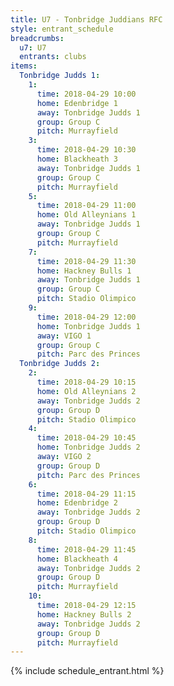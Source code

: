```yaml
---
title: U7 - Tonbridge Juddians RFC
style: entrant_schedule
breadcrumbs:
  u7: U7
  entrants: clubs
items:
  Tonbridge Judds 1:
    1:
      time: 2018-04-29 10:00
      home: Edenbridge 1
      away: Tonbridge Judds 1
      group: Group C
      pitch: Murrayfield
    3:
      time: 2018-04-29 10:30
      home: Blackheath 3
      away: Tonbridge Judds 1
      group: Group C
      pitch: Murrayfield
    5:
      time: 2018-04-29 11:00
      home: Old Alleynians 1
      away: Tonbridge Judds 1
      group: Group C
      pitch: Murrayfield
    7:
      time: 2018-04-29 11:30
      home: Hackney Bulls 1
      away: Tonbridge Judds 1
      group: Group C
      pitch: Stadio Olimpico
    9:
      time: 2018-04-29 12:00
      home: Tonbridge Judds 1
      away: VIGO 1
      group: Group C
      pitch: Parc des Princes
  Tonbridge Judds 2:
    2:
      time: 2018-04-29 10:15
      home: Old Alleynians 2
      away: Tonbridge Judds 2
      group: Group D
      pitch: Stadio Olimpico
    4:
      time: 2018-04-29 10:45
      home: Tonbridge Judds 2
      away: VIGO 2
      group: Group D
      pitch: Parc des Princes
    6:
      time: 2018-04-29 11:15
      home: Edenbridge 2
      away: Tonbridge Judds 2
      group: Group D
      pitch: Stadio Olimpico
    8:
      time: 2018-04-29 11:45
      home: Blackheath 4
      away: Tonbridge Judds 2
      group: Group D
      pitch: Murrayfield
    10:
      time: 2018-04-29 12:15
      home: Hackney Bulls 2
      away: Tonbridge Judds 2
      group: Group D
      pitch: Murrayfield
---
```


{% include schedule_entrant.html %}
